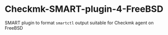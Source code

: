 # Checkmk-SMART-plugin-4-FreeBSD

SMART plugin to format `smartctl` output suitable for Checkmk agent on FreeBSD
